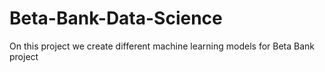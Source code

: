 # Beta-Bank-Data-Science
On this project we create different machine learning models for Beta Bank project
